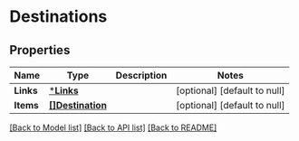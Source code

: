 # Destinations

## Properties
Name | Type | Description | Notes
------------ | ------------- | ------------- | -------------
**Links** | [***Links**](Links.md) |  | [optional] [default to null]
**Items** | [**[]Destination**](Destination.md) |  | [optional] [default to null]

[[Back to Model list]](../README.md#documentation-for-models) [[Back to API list]](../README.md#documentation-for-api-endpoints) [[Back to README]](../README.md)


